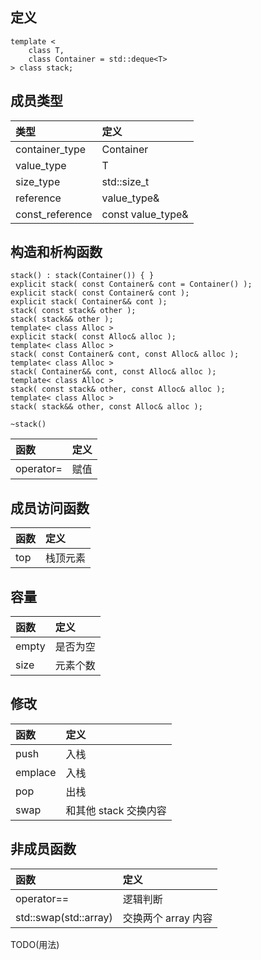 ## 定义 <array>
```
template <
    class T,
    class Container = std::deque<T>
> class stack;
```

## 成员类型
|类型|定义|
|:-|:-|
|container_type|Container|
|value_type|T|
|size_type|std::size_t|
|reference|value_type&|
|const_reference|const value_type&|

## 构造和析构函数
```
stack() : stack(Container()) { }
explicit stack( const Container& cont = Container() );
explicit stack( const Container& cont );
explicit stack( Container&& cont );
stack( const stack& other );
stack( stack&& other );
template< class Alloc >
explicit stack( const Alloc& alloc );
template< class Alloc >
stack( const Container& cont, const Alloc& alloc );
template< class Alloc >
stack( Container&& cont, const Alloc& alloc );
template< class Alloc >
stack( const stack& other, const Alloc& alloc );
template< class Alloc >
stack( stack&& other, const Alloc& alloc );

~stack()
```
|函数|定义|
|:-|:-|
|operator=|赋值|

## 成员访问函数
|函数|定义|
|:-|:-|
|top|栈顶元素|

## 容量
|函数|定义|
|:-|:-|
|empty|是否为空|
|size|元素个数|

## 修改
|函数|定义|
|:-|:-|
|push|入栈|
|emplace|入栈|
|pop|出栈|
|swap|和其他 stack 交换内容|

## 非成员函数
|函数|定义|
|:-|:-|
|operator==|逻辑判断|
|std::swap(std::array)|交换两个 array 内容|

TODO(用法)